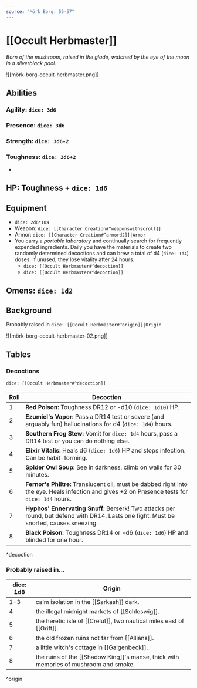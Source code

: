 ```yaml
---
source: "Mörk Borg: 56-57"
---
```

# [[Occult Herbmaster]]

_Born of the mushroom, raised in the glade, watched by the eye of the moon in a silverblack pool._

![[mörk-borg-occult-herbmaster.png]]

## Abilities

### Agility: `dice: 3d6`

### Presence: `dice: 3d6`

### Strength: `dice: 3d6-2`

### Toughness: `dice: 3d6+2`

- 

## HP: Toughness + `dice: 1d6`

## Equipment

- `dice: 2d6*10`s
- Weapon: `dice: [[Character Creation#^weaponswithscroll]]`
- Armor: `dice: [[Character Creation#^armord2]]|Armor`
- You carry a _portable laboratory_ and continually search for frequently expended ingredients. Daily you have the materials to create two randomly determined decoctions and can brew a total of d4 (`dice: 1d4`) doses. If unused, they lose vitality after 24 hours.
	- `dice: [[Occult Herbmaster#^decoction]]`
	- `dice: [[Occult Herbmaster#^decoction]]`

## Omens: `dice: 1d2`

## Background

Probably raised in `dice: [[Occult Herbmaster#^origin]]|Origin`

![[mörk-borg-occult-herbmaster-02.png]]

## Tables

### Decoctions

`dice: [[Occult Herbmaster#^decoction]]`

| Roll | Decoction                                                                                                                                       |
| ---- | ----------------------------------------------------------------------------------------------------------------------------------------------- |
| 1    | **Red Poison:** Toughness DR12 or -d10 (`dice: 1d10`) HP.                                                                                       |
| 2    | **Ezumiel's Vapor:** Pass a DR14 test or severe (and arguably fun) hallucinations for d4 (`dice: 1d4`) hours.                                   |
| 3    | **Southern Frog Stew:** Vomit for `dice: 1d4` hours, pass a DR14 test or you can do nothing else.                                               |
| 4    | **Elixir Vitalis:** Heals d6 (`dice: 1d6`) HP and stops infection. Can be habit-forming.                                                        |
| 5    | **Spider Owl Soup:** See in darkness, climb on walls for 30 minutes.                                                                            |
| 6    | **Fernor's Philtre:** Translucent oil, must be dabbed right into the eye. Heals infection and gives +2 on Presence tests for `dice: 1d4` hours. |
| 7    | **Hyphos' Ennervating Snuff:** Berserk! Two attacks per round, but defend with DR14. Lasts one fight. Must be snorted, causes sneezing.         |
| 8    | **Black Poison:** Toughness DR14 or -d6 (`dice: 1d6`) HP and blinded for one hour.                                                              |
^decoction

### Probably raised in...

| dice: 1d8 | Origin                                                                               |
| --------- | ------------------------------------------------------------------------------------ |
| 1-3       | calm isolation in the [[Sarkash]] dark.                                              |
| 4         | the illegal midnight markets of [[Schleswig]].                                       |
| 5         | the heretic isle of [[Crëlut]], two nautical miles east of [[Grift]].                |
| 6         | the old frozen ruins not far from [[Alliáns]].                                       |
| 7         | a little witch's cottage in [[Galgenbeck]].                                          |
| 8         | the ruins of the [[Shadow King]]'s manse, thick with memories of mushroom and smoke. |
^origin
